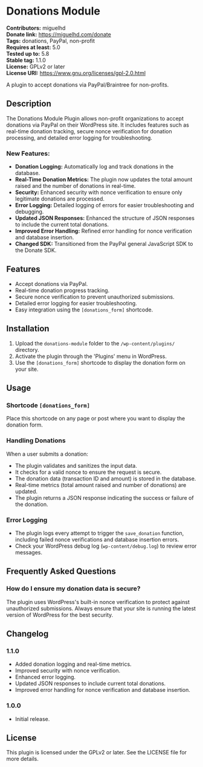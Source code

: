 
# Donations Module

**Contributors:** miguelhd  
**Donate link:** https://miguelhd.com/donate  
**Tags:** donations, PayPal, non-profit  
**Requires at least:** 5.0  
**Tested up to:** 5.8  
**Stable tag:** 1.1.0  
**License:** GPLv2 or later  
**License URI:** https://www.gnu.org/licenses/gpl-2.0.html  

A plugin to accept donations via PayPal/Braintree for non-profits.

## Description

The Donations Module Plugin allows non-profit organizations to accept donations via PayPal on their WordPress site. It includes features such as real-time donation tracking, secure nonce verification for donation processing, and detailed error logging for troubleshooting.

### New Features:
- **Donation Logging:** Automatically log and track donations in the database.
- **Real-Time Donation Metrics:** The plugin now updates the total amount raised and the number of donations in real-time.
- **Security:** Enhanced security with nonce verification to ensure only legitimate donations are processed.
- **Error Logging:** Detailed logging of errors for easier troubleshooting and debugging.
- **Updated JSON Responses:** Enhanced the structure of JSON responses to include the current total donations.
- **Improved Error Handling:** Refined error handling for nonce verification and database insertion.
- **Changed SDK:** Transitioned from the PayPal general JavaScript SDK to the Donate SDK.

## Features

- Accept donations via PayPal.
- Real-time donation progress tracking.
- Secure nonce verification to prevent unauthorized submissions.
- Detailed error logging for easier troubleshooting.
- Easy integration using the `[donations_form]` shortcode.

## Installation

1. Upload the `donations-module` folder to the `/wp-content/plugins/` directory.
2. Activate the plugin through the 'Plugins' menu in WordPress.
3. Use the `[donations_form]` shortcode to display the donation form on your site.

## Usage

### Shortcode `[donations_form]`

Place this shortcode on any page or post where you want to display the donation form.

### Handling Donations

When a user submits a donation:
- The plugin validates and sanitizes the input data.
- It checks for a valid nonce to ensure the request is secure.
- The donation data (transaction ID and amount) is stored in the database.
- Real-time metrics (total amount raised and number of donations) are updated.
- The plugin returns a JSON response indicating the success or failure of the donation.

### Error Logging

- The plugin logs every attempt to trigger the `save_donation` function, including failed nonce verifications and database insertion errors.
- Check your WordPress debug log (`wp-content/debug.log`) to review error messages.

## Frequently Asked Questions

### How do I ensure my donation data is secure?

The plugin uses WordPress's built-in nonce verification to protect against unauthorized submissions. Always ensure that your site is running the latest version of WordPress for the best security.

## Changelog

### 1.1.0
- Added donation logging and real-time metrics.
- Improved security with nonce verification.
- Enhanced error logging.
- Updated JSON responses to include current total donations.
- Improved error handling for nonce verification and database insertion.

### 1.0.0
- Initial release.

## License

This plugin is licensed under the GPLv2 or later. See the LICENSE file for more details.
